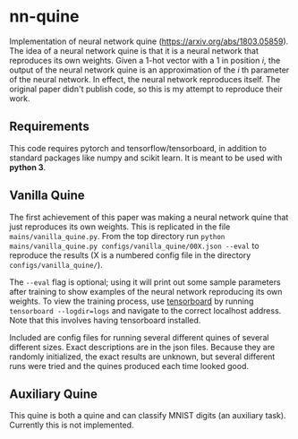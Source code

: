 # nn-quine
Implementation of neural network quine (https://arxiv.org/abs/1803.05859).
The idea of a neural network quine is that it is a neural network that reproduces its own weights.
Given a 1-hot vector with a 1 in position _i_, the output of the neural network quine is an approximation of the _i_ th parameter of the neural network.
In effect, the neural network reproduces itself.
The original paper didn't publish code, so this is my attempt to reproduce their work.

## Requirements
This code requires pytorch and tensorflow/tensorboard, in addition to standard packages like numpy and scikit learn. It is meant to be used with **python 3**.

## Vanilla Quine
The first achievement of this paper was making a neural network quine that just reproduces its own weights.
This is replicated in the file `mains/vanilla_quine.py`.
From the top directory run `python mains/vanilla_quine.py configs/vanilla_quine/00X.json --eval` to reproduce the results (X is a numbered config file in the directory `configs/vanilla_quine/`).

The `--eval` flag is optional; using it will print out some sample parameters after training to show examples of the neural network reproducing its own weights.
To view the training process, use [tensorboard](https://www.tensorflow.org/guide/summaries_and_tensorboard) by running `tensorboard --logdir=logs` and navigate to the correct localhost address. Note that this involves having tensorboard installed.

Included are config files for running several different quines of several different sizes. Exact descriptions are in the json files. Because they are randomly initialized, the exact results are unknown, but several different runs were tried and the quines produced each time looked good.

## Auxiliary Quine
This quine is both a quine and can classify MNIST digits (an auxiliary task).
Currently this is not implemented.
